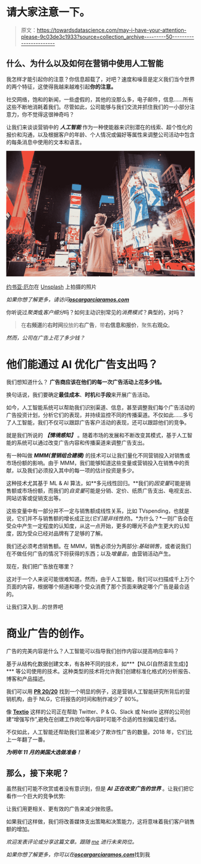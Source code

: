 # 请大家注意一下。

> 原文：<https://towardsdatascience.com/may-i-have-your-attention-please-9c03de3c1933?source=collection_archive---------50----------------------->

## 什么、为什么以及如何在营销中使用人工智能

我怎样才能引起你的注意？你信息超载了，对吧？速度和噪音是定义我们当今世界的两个特征，这使得我越来越难引起**你的注意。**

社交网络，饱和的新闻，一些虚假的，其他的没那么多，电子邮件，信息……所有这些不断地消耗着我们。尽管如此，公司能够与我们交流并抓住我们的一小部分注意力，你不觉得这很神奇吗？

让我们来谈谈营销中的 ***人工智能*** 作为一种使能器来识别潜在的线索、超个性化的报价和沟通，以及根据客户的年龄、个人情况或偏好等属性来调整公司活动中包含的每条消息中使用的文本和语言。

![](img/f9222738748900ff525af8f95ca52d8f.png)

[约书亚·厄尔](https://unsplash.com/@joshuaearle)在 [Unsplash](https://unsplash.com) 上拍摄的照片

*如果你想了解更多，请访问*[***oscargarciaramos.com***](https://oscargarciaramos.com)

你听说过*聚类*或*客户细分*吗？如何主动识别常见的*消费模式*？典型的，对吗？

> 在**右频道**的**右时间**投放的**右广告**，带**右信息和报价**，聚焦**右观众**。

*然而，公司在广告上花了多少钱？*

# 他们能通过 AI 优化广告支出吗？

我们想知道什么？ **广告商应该在他们的每一次广告活动上花多少钱。**

换句话说，我们要确定**最佳成本**、**时机**和**手段**来开展广告活动。

如今，人工智能系统可以帮助我们识别渠道、信息，甚至调整我们每个广告活动的广告投资计划，分析它们的表现，并持续监控不同的传播渠道。不仅如此……多亏了人工智能，我们不仅可以跟踪广告客户活动的表现，还可以跟踪他们的竞争。

就是我们所说的 ***【情境感知】*** 。随着市场的发展和不断改变其模式，基于人工智能的系统可以通过改变广告内容和传播渠道来调整广告支出。

有一种叫做 ***MMM(营销组合建模)*** 的技术可以让我们量化不同营销投入对销售或市场份额的影响。由于 MMM，我们能够知道这些变量或营销投入在销售中的贡献，以及我们必须投入其中的每一项的估计投资是多少。

这种技术尤其基于 ML & AI 算法，如**多元线性回归。**我们的*因变量*可能是销售额或市场份额，而我们的*自变量*可能是分销、定价、纸质广告支出、电视支出、网站访客或促销支出等。

这些变量中有一部分并不一定与销售额成线性关系，比如 TVspending，也就是说，它们并不与销售额的增长成正比(*它们是非线性的*)。*为什么？*一则广告会在受众中产生一定程度的认知度，从这一点开始，更多的曝光不会产生更大的认知度，因为受众已经对品牌有了足够的了解。

我们还必须考虑销售额。在 MMM，销售必须分为两部分:*基础销售*，或者说我们在不做任何广告的情况下将获得的东西；以及*增量盐*，由营销活动产生。

现在，我们把广告放在哪里？

这对于一个人来说可能很难知道。然而，由于人工智能，我们可以扫描成千上万个页面的内容，根据哪个频道和哪个受众消费了那个页面来确定哪个广告是最合适的。

让我们深入到…的世界吧

# 商业广告的创作。

广告的完美内容是什么？人工智能可以指导我们创作内容以提高响应率吗？

基于从结构化数据创建文本，有各种不同的技术，如***【NLG(自然语言生成)】*** 等公司使用的技术。这种类型的技术将允许我们创建标准化格式的分析报告、博客和产品描述。

我们可以用 [**PR 20/20**](https://www.pr2020.com) 找到一个明显的例子，这是营销人工智能研究所背后的营销机构，由于 NLG，它将报告的时间和制作减少了 80%。

像 [**Textio**](https://textio.com) 这样的公司正在帮助 Twitter、P & G、Slack 或 Nestle 这样的公司创建“增强写作”,避免在创建工作岗位等内容时可能不合适的性别偏见或行话。

不仅如此，人工智能还帮助我们显著减少了欺诈性广告的数量。2018 年，它们比上一年翻了一番。

***为明年 11 月的美国大选做准备！***

## **那么，接下来呢？**

虽然我们可能不欣赏或者没有意识到，但是 ***AI 正在改变广告的世界*** 。让我们把它看作一个巨大的竞争优势:

让我们用更相关、更有效的广告来减少挫败感。

如果我们这样做，我们将改善媒体支出策略和决策能力，这将意味着我们客户销售额的增加。

*欢迎发表评论或分享这篇文章。跟随* [*me*](https://medium.com/@ogarciaramos) *进行未来岗位。*

*如果你想了解更多，你可以在*[***oscargarciaramos.com***](https://oscargarciaramos.com/)找到我